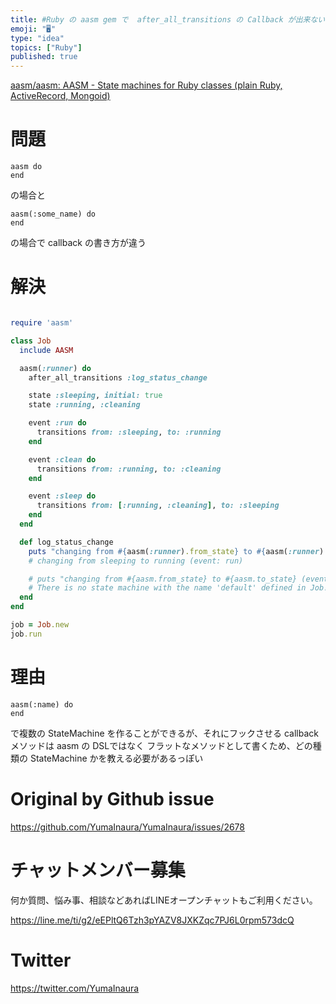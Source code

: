 ```yaml
---
title: #Ruby の aasm gem で  after_all_transitions の Callback が出来ない : AASM::Unk
emoji: "🖥"
type: "idea"
topics: ["Ruby"]
published: true
---
```


[aasm/aasm: AASM - State machines for Ruby classes (plain Ruby, ActiveRecord, Mongoid)](https://github.com/aasm/aasm#callbacks)

# 問題

```
aasm do
end
```

の場合と

```
aasm(:some_name) do
end
```

の場合で callback の書き方が違う

# 解決


```rb

require 'aasm'

class Job
  include AASM

  aasm(:runner) do
    after_all_transitions :log_status_change

    state :sleeping, initial: true
    state :running, :cleaning

    event :run do
      transitions from: :sleeping, to: :running
    end

    event :clean do
      transitions from: :running, to: :cleaning
    end

    event :sleep do
      transitions from: [:running, :cleaning], to: :sleeping
    end
  end

  def log_status_change
    puts "changing from #{aasm(:runner).from_state} to #{aasm(:runner).to_state} (event: #{aasm(:runner).current_event})"
    # changing from sleeping to running (event: run)

    # puts "changing from #{aasm.from_state} to #{aasm.to_state} (event: #{aasm.current_event})"
    # There is no state machine with the name 'default' defined in Job! (AASM::UnknownStateMachineError)
  end
end

job = Job.new
job.run

```

# 理由

```
aasm(:name) do
end
```

で複数の StateMachine を作ることができるが、それにフックさせる callback メソッドは aasm の DSLではなく フラットなメソッドとして書くため、どの種類の StateMachine かを教える必要があるっぽい




# Original by Github issue

https://github.com/YumaInaura/YumaInaura/issues/2678








<!-- Update From Qiita API -->

# チャットメンバー募集


何か質問、悩み事、相談などあればLINEオープンチャットもご利用ください。

https://line.me/ti/g2/eEPltQ6Tzh3pYAZV8JXKZqc7PJ6L0rpm573dcQ





# Twitter


https://twitter.com/YumaInaura


<!-- Update From Qiita API -->


